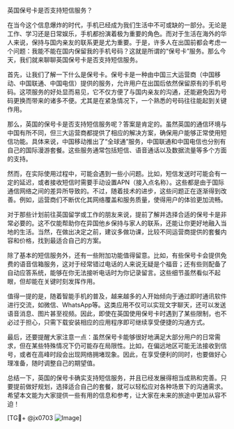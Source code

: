 英国保号卡是否支持短信服务？

在当今这个信息爆炸的时代，手机已经成为我们生活中不可或缺的一部分。无论是工作、学习还是日常娱乐，手机都扮演着极为重要的角色。而对于生活在海外的华人来说，保持与国内亲友的联系更是尤为重要。于是，许多人在出国前都会考虑一个问题：我能不能在国内保留我的手机号码？这就是所谓的“保号卡”服务。那么今天，我们就来聊聊英国保号卡是否支持短信服务。

首先，让我们了解一下什么是保号卡。保号卡是一种由中国三大运营商（中国移动、中国联通、中国电信）提供的服务，允许用户在出国后依然保留原有的手机号码。这项服务的好处显而易见，它不仅方便了与国内亲友的沟通，还能避免因为号码更换而带来的诸多不便。尤其是在紧急情况下，一个熟悉的号码往往能起到关键作用。

那么，英国的保号卡是否支持短信服务呢？答案是肯定的。虽然英国的通信环境与中国有所不同，但三大运营商都提供了相应的解决方案，确保用户能够正常使用短信功能。具体来说，中国移动推出了“全球通”服务，中国联通和中国电信也分别有自己的国际漫游套餐。这些服务通常包括短信、语音通话以及数据流量等多个方面的支持。

然而，在实际使用过程中，可能会遇到一些小问题。比如，短信发送时可能会有一定的延迟，或者接收短信时需要手动设置APN（接入点名称）。这些都是由于国际通信网络之间的差异所导致的。不过，随着技术的进步，这些问题正在逐渐得到改善。例如，运营商们不断优化其网络覆盖和服务质量，使得用户的体验更加流畅。

对于那些计划前往英国留学或工作的朋友来说，提前了解并选择合适的保号卡是非常必要的。这不仅能帮助你在异国他乡保持与家人的联系，还能让你更好地融入当地的生活。当然，在做出决定之前，建议多做功课，比较不同运营商提供的套餐内容和价格，找到最适合自己的方案。

除了基本的短信服务外，还有一些附加功能值得留意。比如，有些保号卡会提供免费的语音信箱服务，这对于经常错过电话的人来说无疑是个福音；还有些则配备了自动应答系统，能够在你无法接听电话时为你记录留言。这些细节虽然看似不起眼，但却能在关键时刻发挥作用。

值得一提的是，随着智能手机的普及，越来越多的人开始倾向于通过即时通讯软件进行交流，如微信、WhatsApp等。这类应用不仅可以实现文字聊天，还可以发送语音消息、图片甚至视频。因此，即使在英国使用保号卡时遇到了某些限制，也不必过于担心，只需下载安装相应的应用程序即可继续享受便捷的沟通方式。

最后，还要提醒大家注意一点：虽然保号卡能够很好地满足大部分用户的日常需求，但在某些特殊情况下仍可能存在局限性。比如，在偏远地区可能无法接收到信号，或者在高峰时段会出现网络拥堵现象。因此，在享受便利的同时，也要做好心理准备，随时调整自己的期望值。

总结一下，英国的保号卡确实支持短信服务，并且已经发展得相当成熟和完善。只要提前做好规划，选择适合自己的套餐，就可以轻松应对各种场景下的沟通需求。希望本文能为大家提供一些有用的信息和参考，让大家在未来的旅途中更加从容不迫！

[TG💪+ @jx0703 ![Image](https://github.com/user-attachments/assets/dbca1d08-cadb-493c-b0ec-ad6f7a83f270)]